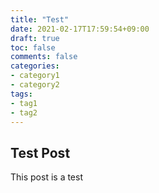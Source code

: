 ```yaml
---
title: "Test"
date: 2021-02-17T17:59:54+09:00
draft: true
toc: false
comments: false
categories:
- category1
- category2
tags:
- tag1
- tag2
---
```



<!--more-->
## Test Post

This post is a test